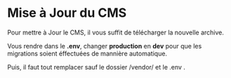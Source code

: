 # Mise à Jour du CMS

Pour mettre à Jour le CMS, il vous suffit de télécharger la nouvelle archive.

Vous rendre dans le **.env**, changer **production** en **dev** pour que les migrations soient éffectuées de mannière automatique. 

Puis, il faut tout remplacer sauf le dossier /vendor/ et le .env .